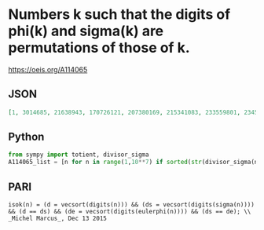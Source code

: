 # Numbers k such that the digits of phi\(k\) and sigma\(k\) are permutations of those of k\.
https://oeis.org/A114065
## JSON
```JSON
[1, 3014685, 21638943, 170726121, 207380169, 215341083, 233559801, 234511083, 321634251, 1620475083, 1982243007, 2019804093, 2084013063, 2185499607, 2410658685, 2653713819, 2741018409, 2859457041, 3018792645, 3075268041, 3148920504, 3701484126, 4071408255]
```
## Python
```Python
from sympy import totient, divisor_sigma
A114065_list = [n for n in range(1,10**7) if sorted(str(divisor_sigma(n))) == sorted(str(totient(n))) == sorted(str(n))] # _Chai Wah Wu_, Dec 13 2015
```
## PARI
```PARI
isok(n) = (d = vecsort(digits(n))) && (ds = vecsort(digits(sigma(n)))) && (d == ds) && (de = vecsort(digits(eulerphi(n)))) && (ds == de); \\ _Michel Marcus_, Dec 13 2015
```
